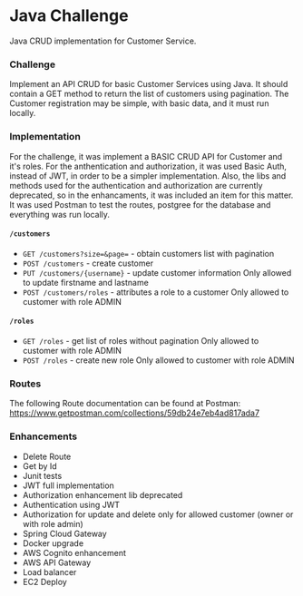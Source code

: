 # Java Challenge
Java CRUD implementation for Customer Service.

### Challenge
Implement an API CRUD for basic Customer Services using Java. It should contain a GET method to return the list of customers using pagination.
The Customer registration may be simple, with basic data, and it must run locally.

### Implementation
For the challenge, it was implement a BASIC CRUD API for Customer and it's roles.
For the anthentication and authorization, it was used Basic Auth, instead of JWT, in order to be a simpler implementation.
Also, the libs and methods used for the authentication and authorization are currently deprecated, so in the enhancaments, it was included an item for this matter.
It was used Postman to test the routes, postgree for the database and everything was run locally.

#### `/customers`

- `GET /customers?size=&page=` - obtain customers list with pagination
- `POST /customers` - create customer
- `PUT /customers/{username}` - update customer information
      Only allowed to update firstname and lastname
- `POST /customers/roles` - attributes a role to a customer
      Only allowed to customer with role ADMIN

#### `/roles`

- `GET /roles` - get list of roles without pagination
      Only allowed to customer with role ADMIN
- `POST /roles` - create new role
      Only allowed to customer with role ADMIN

### Routes
The following Route documentation can be found at Postman: https://www.getpostman.com/collections/59db24e7eb4ad817ada7

### Enhancements
+ Delete Route
+ Get by Id
+ Junit tests
+ JWT full implementation
+ Authorization enhancement lib deprecated
+ Authentication using JWT
+ Authorization for update and delete only for allowed customer (owner or with role admin)
+ Spring Cloud Gateway
+ Docker upgrade
+ AWS Cognito enhancement
+ AWS API Gateway
+ Load balancer
+ EC2 Deploy




